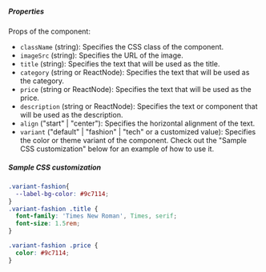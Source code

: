 ##### Properties

Props of the component:

- `className` (string): Specifies the CSS class of the component.
- `imageSrc` (string): Specifies the URL of the image.
- `title` (string): Specifies the text that will be used as the title.
- `category` (string or ReactNode): Specifies the text that will be used as the category.
- `price` (string or ReactNode): Specifies the text that will be used as the price.
- `description` (string or ReactNode): Specifies the text or component that will be used as the description.
- `align` ("start" | "center"): Specifies the horizontal alignment of the text.
- `variant` ("default" | "fashion" | "tech" or a customized value): Specifies the color or theme variant of the component. Check out the "Sample CSS customization" below for an example of how to use it. 

##### Sample CSS customization

```css
.variant-fashion{
  --label-bg-color: #9c7114;
}
.variant-fashion .title {
  font-family: 'Times New Roman', Times, serif;
  font-size: 1.5rem;
}

.variant-fashion .price {
  color: #9c7114;
}
```
